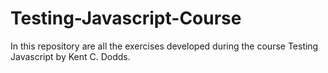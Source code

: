 # Testing-Javascript-Course
In this repository are all the exercises developed during the course Testing Javascript by Kent C. Dodds.
